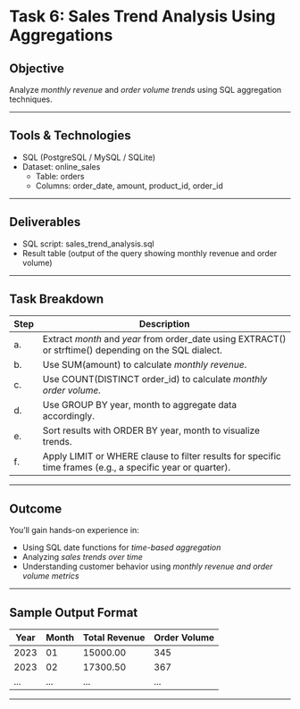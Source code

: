 #  Task 6: Sales Trend Analysis Using Aggregations

##  Objective

Analyze *monthly revenue* and *order volume trends* using SQL aggregation techniques.

---

##  Tools & Technologies

- SQL (PostgreSQL / MySQL / SQLite)
- Dataset: online_sales  
  - Table: orders  
  - Columns: order_date, amount, product_id, order_id

---

##  Deliverables

- SQL script: sales_trend_analysis.sql
- Result table (output of the query showing monthly revenue and order volume)

---

##  Task Breakdown

| Step | Description |
|------|-------------|
| a.   | Extract *month* and *year* from order_date using EXTRACT() or strftime() depending on the SQL dialect. |
| b.   | Use SUM(amount) to calculate *monthly revenue*. |
| c.   | Use COUNT(DISTINCT order_id) to calculate *monthly order volume*. |
| d.   | Use GROUP BY year, month to aggregate data accordingly. |
| e.   | Sort results with ORDER BY year, month to visualize trends. |
| f.   | Apply LIMIT or WHERE clause to filter results for specific time frames (e.g., a specific year or quarter). |

---

##  Outcome

You’ll gain hands-on experience in:

- Using SQL date functions for *time-based aggregation*
- Analyzing *sales trends over time*
- Understanding customer behavior using *monthly revenue and order volume metrics*

---

##  Sample Output Format

| Year | Month | Total Revenue | Order Volume |
|------|-------|----------------|---------------|
| 2023 | 01    | 15000.00       | 345           |
| 2023 | 02    | 17300.50       | 367           |
| ...  | ...   | ...            | ...           |

---
